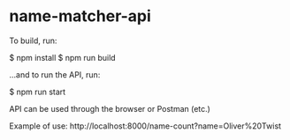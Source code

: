 # name-matcher-api

To build, run:

$ npm install
$ npm run build

...and to run the API, run:

$ npm run start

API can be used through the browser or Postman (etc.)

Example of use: http://localhost:8000/name-count?name=Oliver%20Twist
